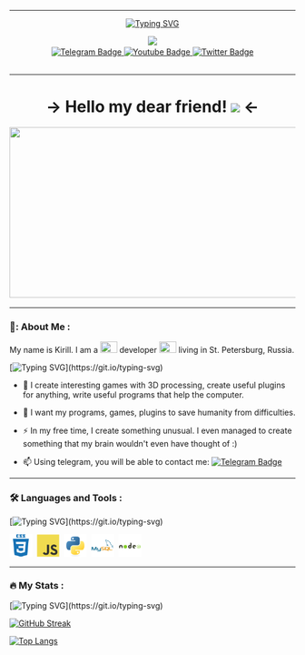 
---

<div id="header" align="center">
  
  [![Typing SVG](https://readme-typing-svg.herokuapp.com?color=%2336BCF7&lines=My+active+social+networks+and+contact)](https://git.io/typing-svg)
  
  <img src="https://media.giphy.com/media/WFZvB7VIXBgiz3oDXE/giphy.gif" width="150"/>
  <div id="badges">
  <a href="https://t.me/Z3loyMedved">
    <img src="https://img.shields.io/badge/Telegram-blue?style=for-the-badge&logo=telegram&logoColor=white" alt="Telegram Badge"/>
  </a>
  <a href="https://www.youtube.com/channel/UCfOJ17JJcIP8gJ8Lrcu47Qg/videos">
    <img src="https://img.shields.io/badge/YouTube-red?style=for-the-badge&logo=youtube&logoColor=white" alt="Youtube Badge"/>
  </a>
  <a href="https://vk.com/3loymedved">
    <img src="https://img.shields.io/badge/Vkontakte-blue?style=for-the-badge&logo=VK&logoColor=white" alt="Twitter Badge"/>
    </a>  
</div>
  <div id="badges">
       <img src="https://komarev.com/ghpvc/?username=coder-medved&style=flat-square&color=blue" alt=""/>
  </div>
  
  ---
  
  <h1>
  → Hello my dear friend! 
  <img src="https://media.giphy.com/media/3og0IAzB7lmOo2q0Ss/giphy.gif" width="30px"/> ←
</h1>
</div>
<div align="center">
  <img src="https://media.giphy.com/media/1GEATImIxEXVR79Dhk/giphy.gif" width="600" height="300"/>
</div>

---

### 🌟: About Me :
My name is Kirill. I am a <img src="https://media.giphy.com/media/QssGEmpkyEOhBCb7e1/giphy.gif" width="30" height="20"> developer <img src="https://media.giphy.com/media/QssGEmpkyEOhBCb7e1/giphy.gif" width="30" height="20"> living in St. Petersburg, Russia.

[![Typing SVG](https://readme-typing-svg.herokuapp.com?color=%2336BCF7&lines=Now+I+will+tell+you+about+myself.)](https://git.io/typing-svg)

- 👷 I create interesting games with 3D processing, create useful plugins for anything, write useful programs that help the computer.

- :seedling: I want my programs, games, plugins to save humanity from difficulties.

- :zap: In my free time, I create something unusual. I even managed to create something that my brain wouldn't even have thought of :)

- :mailbox: Using telegram, you will be able to contact me: [![Telegram Badge](https://img.shields.io/badge/-Z3loyMedved-blue?style=flat&logo=Telegram&logoColor=white)](https://t.me/Z3loyMedved)

---

### :hammer_and_wrench: Languages and Tools :

[![Typing SVG](https://readme-typing-svg.herokuapp.com?color=%2336BCF7&lines=Languages+and+Tools+that+I+use.)](https://git.io/typing-svg)

<div>
  <img src="https://github.com/devicons/devicon/blob/master/icons/css3/css3-plain-wordmark.svg"  title="CSS3" alt="CSS" width="40" height="40"/>&nbsp;
  <img src="https://github.com/devicons/devicon/blob/master/icons/javascript/javascript-original.svg" title="JavaScript" alt="JavaScript" width="40" height="40"/>&nbsp;
  <img src="https://github.com/devicons/devicon/blob/master/icons/python/python-original.svg" title="Python" alt="Python" width="40" height="40"/>&nbsp;
  <img src="https://github.com/devicons/devicon/blob/master/icons/mysql/mysql-original-wordmark.svg" title="MySQL"  alt="MySQL" width="40" height="40"/>&nbsp;
  <img src="https://github.com/devicons/devicon/blob/master/icons/nodejs/nodejs-original-wordmark.svg" title="NodeJS" alt="NodeJS" width="40" height="40"/>&nbsp;
</div>

---

### :fire: My Stats :

[![Typing SVG](https://readme-typing-svg.herokuapp.com?color=%2336BCF7&lines=My+profile+statistics.)](https://git.io/typing-svg)

[![GitHub Streak](http://github-readme-streak-stats.herokuapp.com?user=coder-medved&theme=dark&background=000000)](https://git.io/streak-stats)

[![Top Langs](https://github-readme-stats.vercel.app/api/top-langs/?username=coder-medved&layout=compact&theme=vision-friendly-dark)](https://github.com/anuraghazra/github-readme-stats)
